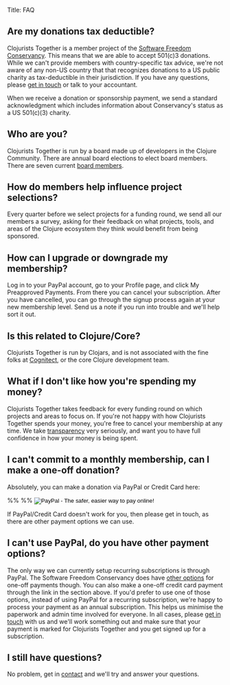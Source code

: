 Title: FAQ


## Are my donations tax deductible?

Clojurists Together is a member project of the [Software Freedom Conservancy](https://sfconservancy.org). This means that we are able to accept 501\(c)3 donations. While we can't provide members with country-specific tax advice, we're not aware of any non-US country that that recognizes donations to a US public charity as tax-deductible in their jurisdiction. If you have any questions, please [get in touch](/contact) or talk to your accountant.

When we receive a donation or sponsorship payment, we send a standard acknowledgment which includes information about Conservancy's status as a US 501(c)(3) charity.  

## Who are you?

Clojurists Together is run by a board made up of developers in the Clojure Community. There are annual board elections to elect board members. There are seven current [board members](/team).

## How do members help influence project selections?

Every quarter before we select projects for a funding round, we send all our members a survey, asking for their feedback on what projects, tools, and areas of the Clojure ecosystem they think would benefit from being sponsored.

## How can I upgrade or downgrade my membership?

Log in to your PayPal account, go to your Profile page, and click My Preapproved Payments. From there you can cancel your subscription. After you have cancelled, you can go through the signup process again at your new membership level. Send us a note if you run into trouble and we'll help sort it out.

## Is this related to Clojure/Core?

Clojurists Together is run by Clojars, and is not associated with the fine folks at [Cognitect](https://cognitect.com), or the core Clojure development team.

## What if I don't like how you're spending my money?

Clojurists Together takes feedback for every funding round on which projects and areas to focus on. If you're not happy with how Clojurists Together spends your money, you're free to cancel your membership at any time. We take [transparency](/transparency) very seriously, and want you to have full confidence in how your money is being spent.

## I can't commit to a monthly membership, can I make a one-off donation?

Absolutely, you can make a donation via PayPal or Credit Card here:

<form action="https://www.paypal.com/cgi-bin/webscr" method="post" target="_top">
%<input type="hidden" name="cmd" value="_s-xclick">%
%<input type="hidden" name="hosted_button_id" value="CXEQ6V4DH9NNW">%
<input type="image" %src="https://www.paypalobjects.com/en_US/i/btn/btn_donateCC_LG.gif"% border="0" name="submit" alt="PayPal - The safer, easier way to pay online!">
<img alt="" border="0" %src="https://www.paypalobjects.com/en_US/i/scr/pixel.gif"% width="1" height="1">
</form>

If PayPal/Credit Card doesn't work for you, then please get in touch, as there are other payment options we can use.

## I can't use PayPal, do you have other payment options?

The only way we can currently setup recurring subscriptions is through PayPal. The Software Freedom Conservancy does have [other options](https://sfconservancy.org/donate/) for one-off payments though. You can also make a one-off credit card payment through the link in the section above. If you'd prefer to use one of those options, instead of using PayPal for a recurring subscription, we're happy to process your payment as an annual subscription. This helps us minimise the paperwork and admin time involved for everyone. In all cases, please [get in touch](/contact/) with us and we'll work something out and make sure that your payment is marked for Clojurists Together and you get signed up for a subscription.

## I still have questions?

No problem, get in [contact](/contact) and we'll try and answer your questions.
